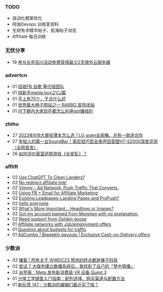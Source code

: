 ### TODO
-  自动化框架优化
-  阿良Devops 训练营资料
-  生财有术精华帖子、航海帖子浏览
-  Affiliate 每日训练

### 无忧分享
<!-- ruyo:START -->
-  19 [参与长亭百川活动免费获得最少2天境外云服务器](https://51.ruyo.net/18392.html)<!-- ruyo:END -->

### advertcn
<!-- advertcn:START -->
-  01 [招收FB 谷歌 等代投团队](https://www.advertcn.com/forum.php?mod=viewthread&tid=110667)
-  01 [纯新手meida buy之CJ篇](https://www.advertcn.com/forum.php?mod=viewthread&tid=110662)
-  01 [手上有70个，干点什么好](https://www.advertcn.com/forum.php?mod=viewthread&tid=110660)
-  01 [世界最大种子网站之一 RARBG 宣布闭站](https://www.advertcn.com/forum.php?mod=viewthread&tid=110658)
-  01 [问下群内大佬现在都怎么利用gpt赚钱的](https://www.advertcn.com/forum.php?mod=viewthread&tid=110657)<!-- advertcn:END -->

### zhihu
<!-- zhihu:START -->
-  27 [2023年618大屏轻薄本怎么选？LG gram全家桶，总有一款适合你](http://zhuanlan.zhihu.com/p/632641888?utm_campaign=rss&utm_medium=rss&utm_source=rss&utm_content=title)
-  27 [年轻人的第一台SoundBar！索尼轻巧型全景声回音壁HT-S2000深度评测（全网首发）](http://zhuanlan.zhihu.com/p/630990296?utm_campaign=rss&utm_medium=rss&utm_source=rss&utm_content=title)
-  26 [如何评价密室逃脱游戏《长安乱》？](http://www.zhihu.com/question/563950552/answer/3045961312?utm_campaign=rss&utm_medium=rss&utm_source=rss&utm_content=title)<!-- zhihu:END -->

### afflift
<!-- afflift:START -->
-  02 [Use ChatGPT To Clean Landers?](https://afflift.com/f/threads/use-chatgpt-to-clean-landers.11055/?utm_source=rss&utm_medium=rss)
-  02 [No redirect affiliate link!](https://afflift.com/f/threads/no-redirect-affiliate-link.11056/?utm_source=rss&utm_medium=rss)
-  02 [Vimmy - Ad Network. Push Traffic That Converts.](https://afflift.com/f/threads/vimmy-ad-network-push-traffic-that-converts.5871/?utm_source=rss&utm_medium=rss)
-  02 [Using FB + Email for Affiliate Marketing](https://afflift.com/f/threads/using-fb-email-for-affiliate-marketing.8643/?utm_source=rss&utm_medium=rss)
-  02 [Existing Leadpages-Landing Pages and ProPush?](https://afflift.com/f/threads/existing-leadpages-landing-pages-and-propush.11053/?utm_source=rss&utm_medium=rss)
-  02 [hello everyone](https://afflift.com/f/threads/hello-everyone.11036/?utm_source=rss&utm_medium=rss)
-  02 [What&#39;s More Important... Headlines or Images?](https://afflift.com/f/threads/whats-more-important-headlines-or-images.11037/?utm_source=rss&utm_medium=rss)
-  02 [Got my account banned from Monetag with no explanation.](https://afflift.com/f/threads/got-my-account-banned-from-monetag-with-no-explanation.11023/?utm_source=rss&utm_medium=rss)
-  02 [Need support from Golden goose](https://afflift.com/f/threads/need-support-from-golden-goose.10934/?utm_source=rss&utm_medium=rss)
-  01 [Affiliate networks with Job/employment offers](https://afflift.com/f/threads/affiliate-networks-with-job-employment-offers.11049/?utm_source=rss&utm_medium=rss)
-  01 [Question about budgets for traffic](https://afflift.com/f/threads/question-about-budgets-for-traffic.11052/?utm_source=rss&utm_medium=rss)
-  01 [AdCombo | Biweekly payouts | Exclusive Cash-on-Delivery offers](https://afflift.com/f/threads/adcombo-biweekly-payouts-exclusive-cash-on-delivery-offers.3509/?utm_source=rss&utm_medium=rss)<!-- afflift:END -->

### 少数派
<!-- sspai:START -->
-  02 [播客 | 所有关于 WWDC23 预测的终点都是锤子科技](https://sspai.com/post/80122)
-  02 [尝试 7 大服务建立数播系统后，我找到了自己的「梦中情播」](https://sspai.com/post/80051)
-  02 [派早报：Meta 发布新消费级 VR 设备 Quest 3](https://sspai.com/post/80124)
-  01 [分体工学键盘入门指南：配列选择、购买渠道与配置方法](https://sspai.com/prime/story/split-ergo-kbd-brief-intro)
-  01 [新玩意 147｜少数派的编辑们最近买了啥？](https://sspai.com/post/80112)<!-- sspai:END -->
